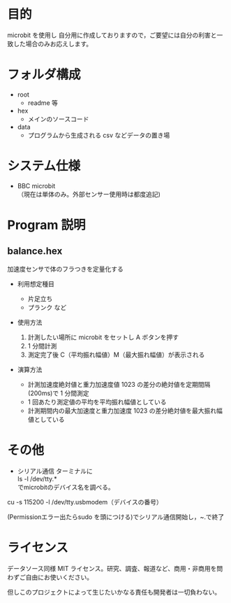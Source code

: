 # 目的

microbit を使用し
自分用に作成しておりますので，ご要望には自分の利害と一致した場合のみお応えします。

# フォルダ構成

- root
  - readme 等
- hex
  - メインのソースコード
- data
  - プログラムから生成される csv などデータの置き場

# システム仕様

- BBC microbit  
（現在は単体のみ。外部センサー使用時は都度追記)

# Program 説明

## balance.hex

加速度センサで体のフラつきを定量化する

- 利用想定種目
  - 片足立ち
  - プランク
    など
- 使用方法

  1. 計測したい場所に microbit をセットし A ボタンを押す
  2. 1 分間計測
  3. 測定完了後 C（平均振れ幅値）M（最大振れ幅値）が表示される

- 演算方法
  - 計測加速度絶対値と重力加速度値 1023 の差分の絶対値を定期間隔(200ms)で 1 分間測定
  - 1 回あたり測定値の平均を平均振れ幅値としている
  - 計測期間内の最大加速度と重力加速度 1023 の差分絶対値を最大振れ幅値としている

# その他
- シリアル通信
ターミナルに  
ls -l /dev/tty.*  
でmicrobitのデバイス名を調べる。

cu -s 115200  -l /dev/tty.usbmodem（デバイスの番号）

(Permissionエラー出たらsudo を頭につける)でシリアル通信開始し，~.で終了

# ライセンス

データソース同様 MIT ライセンス。研究、調査、報道など、商用・非商用を問わずご自由にお使いください。

但しこのプロジェクトによって生じたいかなる責任も開発者は一切負わない。
